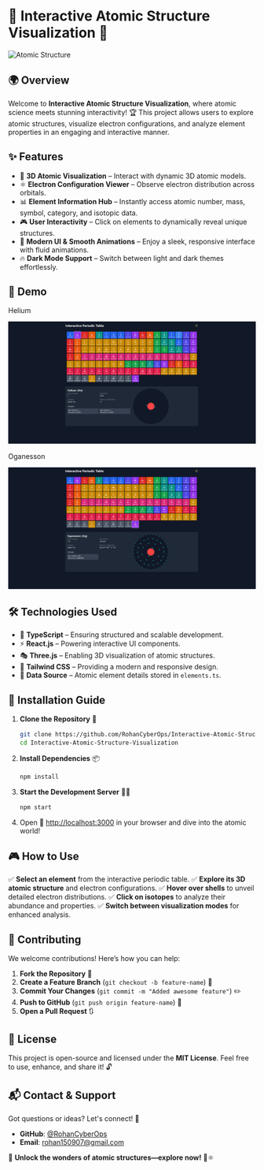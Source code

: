 # 🌟 Interactive Atomic Structure Visualization 🧪

![Atomic Structure](https://upload.wikimedia.org/wikipedia/commons/thumb/7/7d/Bohr_atom_model.svg/1200px-Bohr_atom_model.svg.png)

## 🌍 Overview
Welcome to **Interactive Atomic Structure Visualization**, where atomic science meets stunning interactivity! 🏆 This project allows users to explore atomic structures, visualize electron configurations, and analyze element properties in an engaging and interactive manner.

## ✨ Features
- 🔬 **3D Atomic Visualization** – Interact with dynamic 3D atomic models.
- ⚛ **Electron Configuration Viewer** – Observe electron distribution across orbitals.
- 📊 **Element Information Hub** – Instantly access atomic number, mass, symbol, category, and isotopic data.
- 🎮 **User Interactivity** – Click on elements to dynamically reveal unique structures.
- 🎨 **Modern UI & Smooth Animations** – Enjoy a sleek, responsive interface with fluid animations.
- 🔥 **Dark Mode Support** – Switch between light and dark themes effortlessly.

## 📸 Demo

Helium

![Atomic Structure](ui1.png)     

 Oganesson

![Atomic Structure](ui2.png)

## 🛠 Technologies Used
- 🚀 **TypeScript** – Ensuring structured and scalable development.
- ⚡ **React.js** – Powering interactive UI components.
- 🎭 **Three.js** – Enabling 3D visualization of atomic structures.
- 🎨 **Tailwind CSS** – Providing a modern and responsive design.
- 📂 **Data Source** – Atomic element details stored in `elements.ts`.

## 🚀 Installation Guide
1. **Clone the Repository** 📂
   ```sh
   git clone https://github.com/RohanCyberOps/Interactive-Atomic-Structure-Visualization.git
   cd Interactive-Atomic-Structure-Visualization
   ```
2. **Install Dependencies** 📦
   ```sh
   npm install
   ```
3. **Start the Development Server** 🏃‍♂️
   ```sh
   npm start
   ```
4. Open 🔗 [http://localhost:3000](http://localhost:3000) in your browser and dive into the atomic world!

## 🎮 How to Use
✅ **Select an element** from the interactive periodic table.
✅ **Explore its 3D atomic structure** and electron configurations.
✅ **Hover over shells** to unveil detailed electron distributions.
✅ **Click on isotopes** to analyze their abundance and properties.
✅ **Switch between visualization modes** for enhanced analysis.

## 🤝 Contributing
We welcome contributions! Here’s how you can help:
1. **Fork the Repository** 🍴
2. **Create a Feature Branch** (`git checkout -b feature-name`) 🌱
3. **Commit Your Changes** (`git commit -m "Added awesome feature"`) ✏️
4. **Push to GitHub** (`git push origin feature-name`) 🚀
5. **Open a Pull Request** 🔃

## 📜 License
This project is open-source and licensed under the **MIT License**. Feel free to use, enhance, and share it! 🔓

## 📬 Contact & Support
Got questions or ideas? Let's connect! 🤝
- **GitHub**: [@RohanCyberOps](https://github.com/RohanCyberOps)
- **Email**: rohan150907@gmail.com

🚀 **Unlock the wonders of atomic structures—explore now!** 🔬⚛

